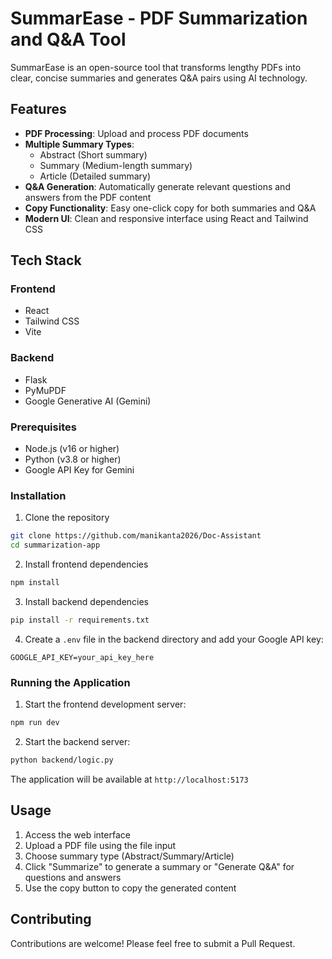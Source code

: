 # SummarEase - PDF Summarization and Q&A Tool

SummarEase is an open-source tool that transforms lengthy PDFs into clear, concise summaries and generates Q&A pairs using AI technology.

## Features

- **PDF Processing**: Upload and process PDF documents
- **Multiple Summary Types**:
  - Abstract (Short summary)
  - Summary (Medium-length summary)
  - Article (Detailed summary)
- **Q&A Generation**: Automatically generate relevant questions and answers from the PDF content
- **Copy Functionality**: Easy one-click copy for both summaries and Q&A
- **Modern UI**: Clean and responsive interface using React and Tailwind CSS

## Tech Stack

### Frontend
- React
- Tailwind CSS
- Vite

### Backend
- Flask
- PyMuPDF
- Google Generative AI (Gemini)



### Prerequisites
- Node.js (v16 or higher)
- Python (v3.8 or higher)
- Google API Key for Gemini

### Installation

1. Clone the repository
```bash
git clone https://github.com/manikanta2026/Doc-Assistant
cd summarization-app
```

2. Install frontend dependencies
```bash
npm install
```

3. Install backend dependencies
```bash
pip install -r requirements.txt
```

4. Create a `.env` file in the backend directory and add your Google API key:
```
GOOGLE_API_KEY=your_api_key_here
```

### Running the Application

1. Start the frontend development server:
```bash
npm run dev
```

2. Start the backend server:
```bash
python backend/logic.py
```

The application will be available at `http://localhost:5173`

## Usage

1. Access the web interface
2. Upload a PDF file using the file input
3. Choose summary type (Abstract/Summary/Article)
4. Click "Summarize" to generate a summary or "Generate Q&A" for questions and answers
5. Use the copy button to copy the generated content

## Contributing

Contributions are welcome! Please feel free to submit a Pull Request.


